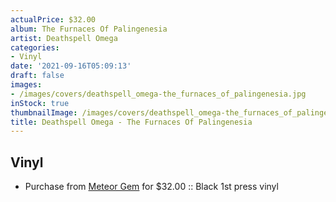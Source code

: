 ```yaml
---
actualPrice: $32.00
album: The Furnaces Of Palingenesia
artist: Deathspell Omega
categories:
- Vinyl
date: '2021-09-16T05:09:13'
draft: false
images:
- /images/covers/deathspell_omega-the_furnaces_of_palingenesia.jpg
inStock: true
thumbnailImage: /images/covers/deathspell_omega-the_furnaces_of_palingenesia-thumb.jpg
title: Deathspell Omega - The Furnaces Of Palingenesia
---
```


## Vinyl
* Purchase from [Meteor Gem](https://meteor-gem.com/products/deathspell-omega-the-furnaces-of-palingenesia-lp) for $32.00 :: Black 1st press vinyl
